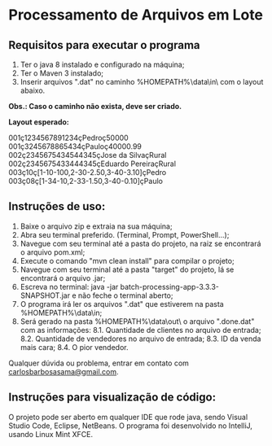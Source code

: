 # Processamento de Arquivos em Lote

## Requisitos para executar o programa
1. Ter o java 8 instalado e configurado na máquina;
2. Ter o Maven 3 instalado;
3. Inserir arquivos ".dat" no caminho %HOMEPATH%\data\in\ com o layout abaixo.

**Obs.: Caso o caminho não exista, deve ser criado.**

**Layout esperado:**

001ç1234567891234çPedroç50000  
001ç3245678865434çPauloç40000.99  
002ç2345675434544345çJose da SilvaçRural  
002ç2345675433444345çEduardo PereiraçRural  
003ç10ç[1-10-100,2-30-2.50,3-40-3.10]çPedro  
003ç08ç[1-34-10,2-33-1.50,3-40-0.10]çPaulo  

## Instruções de uso:
1. Baixe o arquivo zip e extraia na sua máquina;
2. Abra seu terminal preferido. (Terminal, Prompt, PowerShell...);
3. Navegue com seu terminal até a pasta do projeto, na raiz se encontrará o arquivo pom.xml;
4. Execute o comando "mvn clean install" para compilar o projeto;
5. Navegue com seu terminal até a pasta "target" do projeto, lá se encontrará o arquivo .jar;
6. Escreva no terminal: java -jar batch-processing-app-3.3.3-SNAPSHOT.jar e não feche o terminal aberto;
7. O programa irá ler os arquivos ".dat" que estiverem na pasta %HOMEPATH%\data\in\;
8. Será gerado na pasta %HOMEPATH%\data\out\ o arquivo ".done.dat" com as informações:
8.1. Quantidade de clientes no arquivo de entrada;
8.2. Quantidade de vendedores no arquivo de entrada;
8.3. ID da venda mais cara;
8.4. O pior vendedor.

Qualquer dúvida ou problema, entrar em contato com carlosbarbosasama@gmail.com.

## Instruções para visualização de código:
O projeto pode ser aberto em qualquer IDE que rode java, sendo Visual Studio Code, Eclipse, NetBeans. 
O programa foi desenvolvido no IntelliJ, usando Linux Mint XFCE.